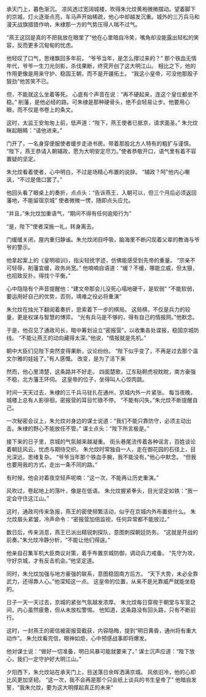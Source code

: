 承天门上，暮色渐沉。
凉风透过宽阔城楼，吹得朱允炆黄袍微微摆动。望着脚下的京城，灯火逐渐点亮，车马声开始稀疏，他心中却越发沉重。城外的三万兵马和漫天战旗猎猎作响，朱棣那一方的气势压得人喘不过气。

“燕王这回是真的不把我放在眼里了”他在心里暗自冷笑，嘴角却没能露出轻松的笑容，反而更多沉甸甸的忧虑。

他轻叹了口气，思绪飘回多年前，
“爷爷当年，是怎么撑过来的？”
那个铁血无情年代，爷爷一生刀光剑影，杀伐果断，终究开创了这大明江山。
相比之下，他的作用更像是用来守护、稳固王朝，而不是开疆拓土。
“我这小皇帝，可没他那股子狠劲”他苦笑不已。

但，不能就这么坐着等死。
心底有个声音在说：“再不硬起来，连这个皇位都坐不稳。”
削藩，是他必经的路。可朱棣是那种硬骨头，绝不会轻易让步。他要用心眼，而不仅是书卷上的条文。

这时，太监王安匆匆上前，低声道：“陛下，燕王使者已抵京，请求面圣。”
朱允炆眯起眼睛：“请他进来。”

门开了，一名身穿便服使者缓步走进书房。带着那股北方人特有的粗犷与谨慎。
“陛下，燕王恭请入朝辅政，愿为大明安定尽力。”使者恭敬开口，语气里有着不容置疑的坚定。

朱允炆看着使者，心中明白，不过是场精心布置的说辞。
“辅政？呵”他内心嘲讽，“不过是借口罢了。”

他回头看了眼桌上的奏折，点点头：“告诉燕王，入朝可以，但三个月后必须返回藩地，不能留宿京城”
使者微微一愣，随即点头应允。

“并且，”朱允炆加重语气，“期间不得有任何逾矩行为”

“是，陛下”使者深施一礼，转身离去。

门缓缓关闭，屋内重归静谧。朱允炆闭目呼吸，脑海里不断闪现着父辈的教诲与爷爷的警示。

他拿起案上的《皇明祖训》，指尖轻抚字迹，仿佛能感受到先帝的重量。
“宗亲不可轻辱，削藩宜缓，政务尚宽。”
他喃喃自语道：“缓？不缓，哪能立威，但太狠，也招致反扑。得找个平衡。”

心中隐隐有个声音提醒他：“建文帝那会儿没死心塌地硬干，是软弱”
“不能软弱，要运用好自己的优势，否则，靖难之役必将重演”

朱允炆在烛光下翻阅着奏折，思索着下一步的棋局。
这局棋，不仅是兵力的较量，更是权谋与智慧的博弈。
“光有兵马是不够的，得有自己的情报网。”他默念。

于是，他召见了通政司长，暗中筹划设立“密报营”，以收集各处谍报，稳固京城防线。
“不能让燕王的动向藏得太深。”他说，“情报就是先机。”

朝中大臣们见陛下突然变得果断，议论纷纷。
“陛下似乎变了，不再是过去那个温文尔雅的娃娃了。”有人感慨。
改变，是为了活下来

然而，他心里清楚，这条路并不好走。
四面楚歌，辽东鞑靼虎视眈眈，南方豪强不稳，北方藩王环伺。
这皇帝的位子，坐得叫人心惊肉跳。

时间一天天过去，朱棣的三千兵马驻扎在通州，京城内外一片紧张。
每当夜晚，城楼上总有人影徘徊，密报营的耳目忙碌不停。
“不能有闪失。”朱允炆不断提醒自己。

一次秘密会议上，朱允炆对身边的谋士说道：“我们不能只靠防守，必须主动出击。朱棣的野心不能放任不管。”
谋士点头：“陛下所言极是。”

接下来的日子里，京城的气氛越来越凝重。
街头巷尾流传着各种谣言，百姓谈论着朝廷风云，忧虑与期待交织。
朱允炆时常独自一人，走在御花园的石径上，目光深远，思绪复杂。
“爷爷当年那个铁血手腕，我不能没有。”他心中默念。
“但我也要用我的方式，走出一条不同的路。”

有时候，他会对着夜空轻声呢喃：“这一次，不能再让历史重演。”

风吹过，卷起地上的落叶，像是在低语。
朱允炆握紧拳头，目光坚定如铁：“我一定会守住这江山。”

这时，通政司传来急报，燕王的密使频繁活动，似乎在京城内外布置些什么。
朱允炆眉头紧皱，冷声命令：“密报营加倍监视，任何异常都不能放过。”

数日后，传来消息，燕王已派出精锐刺探队，意图刺探朝廷防务。
“这就是开战的前奏。”朱允炆冷静分析，“不能让他们得逞。”

他亲自召集军机大臣商议对策，着手布置京城防御，调动兵力戒备。
“先守为攻，守好京城，才有反击机会。”他坚定道。

同时，朱允炆加强与地方豪强的联系，意图稳固南方后方。
“天下大势，未必全靠武力，还得靠人心。”他深知这一点。
这皇帝的位置，从来不是光靠威严就能坐稳的。

日子一天一天过去，京城的紧张气氛越发浓厚。
朱允炆每日穿梭于朝堂与军营之间，内心虽然疲惫，但从未放松警惕。
他知道，这条路没有回头路，只有不断前行。

这时，一封燕王的密信被密报营截获，内容隐晦，提到“明日黄昏，通州将有重大动作”。
朱允炆看完信，眼神如炬，心中预感战事即将爆发。

他对谋士说：“做好一切准备，明日风暴可能就要来了。”
谋士沉声应道：“陛下放心，我们一定守护好大明江山。”

夕阳西下，朱允炆站在承天门上，目送落日余晖洒满京城。
风依旧冷，他的心却比风更加坚韧。
“这一次，我不会再是那个只会纸上谈兵的书生皇帝了”
他暗自发誓，“我朱允炆，要为这大明撑起真正的未来”